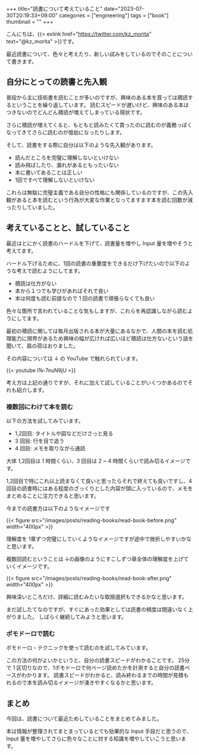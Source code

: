+++
title="読書について考えていること"
date="2023-07-30T20:19:33+09:00"
categories = ["engineering"]
tags = ["book"]
thumbnail = ""
+++

こんにちは、{{< exlink href="https://twitter.com/kz_morita" text="@kz_morita" >}}です。

最近読書について、色々と考えたり、新しい試みをしているのでそのことについて書きます。

## 自分にとっての読書と先入観

普段から主に技術書を読むことが多いのですが、興味のある本を買っては積読するということを繰り返しています。
読むスピードが遅いけど、興味のある本はつきないのでどんどん積読が増えてしまっている現状です。

さらに積読が増えてくると、もともと読みたくて買ったのに読むのが義務っぽくなってきてさらに読むのが億劫になったりします。


そして、読書をする際に自分は以下のような先入観があります。

- 読んだところを完璧に理解しないといけない
- 読み飛ばしたり、漏れがあるともったいない
- 本に書いてあることは正しい
- 1回ですべて理解しないといけない

これらは無駄に完璧主義である自分の性格にも関係しているのですが、この先入観があると本を読むという行為が大変な作業となってますます本を読む回数が減ったりしていました。

## 考えていることと、試していること

最近はとにかく読書のハードルを下げて、読書量を増やし Input 量を増やそうと考えてます。

ハードル下げるために、1回の読書の重要度をできるだけ下げたいので以下のような考えで読むようにしてます。

- 積読は仕方がない
- 本から１つでも学びがあればそれで良い
- 本は何度も読む前提なので 1 回の読書で頑張らなくても良い

色々な箇所で言われていることな気もしますが、これらを再認識しながら読むようにしてます。

最初の積読に関しては毎月出版される本が大量にあるなかで、人間の本を読む処理能力に限界があるため興味の幅が広ければ広いほど積読は仕方ないという話を聞いて、肩の荷はおりました。

その内容については ↓ の YouTube で触れられています。

{{< youtube I1k-7nuN9jU >}}


考え方は上記の通りですが、それに加えて試していることがいくつかあるのでそれも紹介します。

### 複数回にわけて本を読む

以下の方法を試してみています。

- 1,2回目: タイトルや図などだけさっと見る
- 3 回目: 行を目で追う
- 4 回目: メモを取りながら通読

大体 1,2回目は 1 時間くらい、3 回目は 2 ~ 4 時間くらいで読み切るイメージです。

1,2回目で特にこれ以上読まなくて良いと思ったらそれで終えても良いですし、4回目の読書時にはある程度のざっくりとした内容が頭に入っているので、メモをまとめることに注力できると思います。


今までの読書方は以下のようなイメージです

{{< figure src="/images/posts/reading-books/read-book-before.png" width="400px" >}}

理解度を 1章ずつ完璧にしていくようなイメージですが途中で挫折しやすいかなと思います。

複数回読むということは ↓の画像のようにすこしずつ章全体の理解度を上げていくイメージです。

{{< figure src="/images/posts/reading-books/read-book-after.png" width="400px" >}}

興味深いところだけ、詳細に読むみたいな取捨選択もできるかなと思います。


まだ試したてなのですが、すぐにあった効果としては読書の頻度は間違いなく上がりました。
しばらく継続してみようと思います。


### ポモドーロで読む

ポモドーロ・テクニックを使って読むのを試してみています。

この方法の何がよいかというと、自分の読書スピードがわかることです。
25分で 1 区切りなので、1ポモドーロで何ページ読めたかを計測すると自分の読書ペースがわかります。
読書スピードがわかると、読み終わるまでの時間が見積もれるので本を読み切るイメージが湧きやすくなるかと思います。

## まとめ

今回は、読書について最近ためしていることをまとめてみました。

本は情報が整理されてまとまっているとても効果的な Input 手段だと思うので、Input 量を増やしてさらに色々なことに対する知識を増やしていこうと思います。


